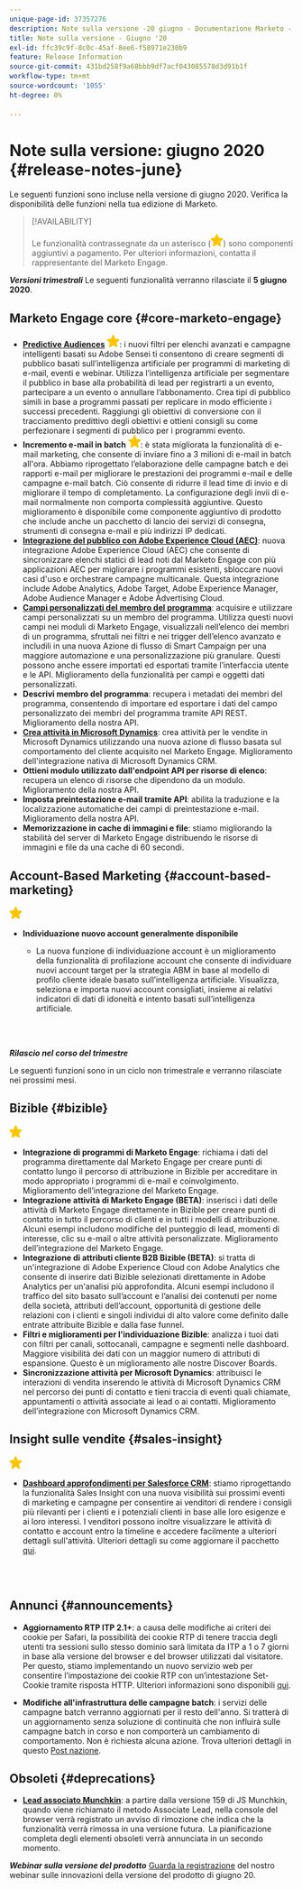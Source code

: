 ```yaml
---
unique-page-id: 37357276
description: Note sulla versione -20 giugno - Documentazione Marketo - Documentazione del prodotto
title: Note sulla versione - Giugno '20
exl-id: ffc39c9f-8c0c-45af-8ee6-f58971e230b9
feature: Release Information
source-git-commit: 431bd258f9a68bbb9df7acf043085578d3d91b1f
workflow-type: tm+mt
source-wordcount: '1055'
ht-degree: 0%

---
```


# Note sulla versione: giugno 2020 {#release-notes-june}

Le seguenti funzioni sono incluse nella versione di giugno 2020. Verifica la disponibilità delle funzioni nella tua edizione di Marketo.

>[!AVAILABILITY]
>
>Le funzionalità contrassegnate da un asterisco (![](assets/yellow-star.png)) sono componenti aggiuntivi a pagamento. Per ulteriori informazioni, contatta il rappresentante del Marketo Engage.

**_Versioni trimestrali_** Le seguenti funzionalità verranno rilasciate il **5 giugno 2020**.

## Marketo Engage core {#core-marketo-engage}

* **[Predictive Audiences](https://experienceleague.adobe.com/docs/marketo/sky/predictive-audiences/getting-started-with-predictive-audiences.html?lang=en#predictive-audiences)** ![(star)](assets/yellow-star.png): i nuovi filtri per elenchi avanzati e campagne intelligenti basati su Adobe Sensei ti consentono di creare segmenti di pubblico basati sull’intelligenza artificiale per programmi di marketing di e-mail, eventi e webinar. Utilizza l’intelligenza artificiale per segmentare il pubblico in base alla probabilità di lead per registrarti a un evento, partecipare a un evento o annullare l’abbonamento. Crea tipi di pubblico simili in base a programmi passati per replicare in modo efficiente i successi precedenti. Raggiungi gli obiettivi di conversione con il tracciamento predittivo degli obiettivi e ottieni consigli su come perfezionare i segmenti di pubblico per i programmi evento.
* **Incremento e-mail in batch** ![(stella)](assets/yellow-star.png): è stata migliorata la funzionalità di e-mail marketing, che consente di inviare fino a 3 milioni di e-mail in batch all&#39;ora. Abbiamo riprogettato l’elaborazione delle campagne batch e dei rapporti e-mail per migliorare le prestazioni dei programmi e-mail e delle campagne e-mail batch. Ciò consente di ridurre il lead time di invio e di migliorare il tempo di completamento. La configurazione degli invii di e-mail normalmente non comporta complessità aggiuntive. Questo miglioramento è disponibile come componente aggiuntivo di prodotto che include anche un pacchetto di lancio dei servizi di consegna, strumenti di consegna e-mail e più indirizzi IP dedicati.
* **[Integrazione del pubblico con Adobe Experience Cloud (AEC)](/help/marketo/product-docs/core-marketo-concepts/smart-lists-and-static-lists/static-lists/send-a-list-to-adobe-experience-cloud.md)**: nuova integrazione Adobe Experience Cloud (AEC) che consente di sincronizzare elenchi statici di lead noti dal Marketo Engage con più applicazioni AEC per migliorare i programmi esistenti, sbloccare nuovi casi d&#39;uso e orchestrare campagne multicanale. Questa integrazione include Adobe Analytics, Adobe Target, Adobe Experience Manager, Adobe Audience Manager e Adobe Advertising Cloud.
* **[Campi personalizzati del membro del programma](/help/marketo/product-docs/core-marketo-concepts/programs/working-with-programs/program-member-custom-fields.md)**: acquisire e utilizzare campi personalizzati su un membro del programma. Utilizza questi nuovi campi nei moduli di Marketo Engage, visualizzali nell’elenco dei membri di un programma, sfruttali nei filtri e nei trigger dell’elenco avanzato e includili in una nuova Azione di flusso di Smart Campaign per una maggiore automazione e una personalizzazione più granulare. Questi possono anche essere importati ed esportati tramite l’interfaccia utente e le API. Miglioramento della funzionalità per campi e oggetti dati personalizzati.
* **Descrivi membro del programma**: recupera i metadati dei membri del programma, consentendo di importare ed esportare i dati del campo personalizzato dei membri del programma tramite API REST. Miglioramento della nostra API.
* **[Crea attività in Microsoft Dynamics](/help/marketo/product-docs/core-marketo-concepts/smart-campaigns/microsoft-dynamics-flow-actions/create-task-in-microsoft.md)**: crea attività per le vendite in Microsoft Dynamics utilizzando una nuova azione di flusso basata sul comportamento del cliente acquisito nel Marketo Engage. Miglioramento dell&#39;integrazione nativa di Microsoft Dynamics CRM.
* **Ottieni modulo utilizzato dall&#39;endpoint API per risorse di elenco**: recupera un elenco di risorse che dipendono da un modulo. Miglioramento della nostra API.
* **Imposta preintestazione e-mail tramite API**: abilita la traduzione e la localizzazione automatiche dei campi di preintestazione e-mail. Miglioramento della nostra API.
* **Memorizzazione in cache di immagini e file**: stiamo migliorando la stabilità del server di Marketo Engage distribuendo le risorse di immagini e file da una cache di 60 secondi.

## Account-Based Marketing {#account-based-marketing}

![(stella)](assets/yellow-star.png)

* **Individuazione nuovo account generalmente disponibile**

   * La nuova funzione di individuazione account è un miglioramento della funzionalità di profilazione account che consente di individuare nuovi account target per la strategia ABM in base al modello di profilo cliente ideale basato sull’intelligenza artificiale. Visualizza, seleziona e importa nuovi account consigliati, insieme ai relativi indicatori di dati di idoneità e intento basati sull’intelligenza artificiale.

<br> 

**_Rilascio nel corso del trimestre_**

Le seguenti funzioni sono in un ciclo non trimestrale e verranno rilasciate nei prossimi mesi.

## Bizible {#bizible}

![(stella)](assets/yellow-star.png)

* **Integrazione di programmi di Marketo Engage**: richiama i dati del programma direttamente dal Marketo Engage per creare punti di contatto lungo il percorso di attribuzione in Bizible per accreditare in modo appropriato i programmi di e-mail e coinvolgimento. Miglioramento dell’integrazione del Marketo Engage.
* **Integrazione attività di Marketo Engage (BETA)**: inserisci i dati delle attività di Marketo Engage direttamente in Bizible per creare punti di contatto in tutto il percorso di clienti e in tutti i modelli di attribuzione. Alcuni esempi includono modifiche del punteggio di lead, momenti di interesse, clic su e-mail o altre attività personalizzate. Miglioramento dell’integrazione del Marketo Engage.
* **Integrazione di attributi cliente B2B Bizible (BETA)**: si tratta di un&#39;integrazione di Adobe Experience Cloud con Adobe Analytics che consente di inserire dati Bizible selezionati direttamente in Adobe Analytics per un&#39;analisi più approfondita. Alcuni esempi includono il traffico del sito basato sull’account e l’analisi dei contenuti per nome della società, attributi dell’account, opportunità di gestione delle relazioni con i clienti e singoli individui di alto valore come definito dalle entrate attribuite Bizible e dalla fase funnel.
* **Filtri e miglioramenti per l&#39;individuazione Bizible**: analizza i tuoi dati con filtri per canali, sottocanali, campagne e segmenti nelle dashboard. Maggiore visibilità dei dati con un maggior numero di attributi di espansione. Questo è un miglioramento alle nostre Discover Boards.
* **Sincronizzazione attività per Microsoft Dynamics**: attribuisci le interazioni di vendita inserendo le attività di Microsoft Dynamics CRM nel percorso dei punti di contatto e tieni traccia di eventi quali chiamate, appuntamenti o attività associate ai lead o ai contatti. Miglioramento dell’integrazione con Microsoft Dynamics CRM.

## Insight sulle vendite {#sales-insight}

![(stella)](assets/yellow-star.png)

* **[Dashboard approfondimenti per Salesforce CRM](/help/marketo/product-docs/marketo-sales-insight/msi-for-salesforce/features/insights-dashboard-feature-overview.md)**: stiamo riprogettando la funzionalità Sales Insight con una nuova visibilità sui prossimi eventi di marketing e campagne per consentire ai venditori di rendere i consigli più rilevanti per i clienti e i potenziali clienti in base alle loro esigenze e ai loro interessi. I venditori possono inoltre visualizzare le attività di contatto e account entro la timeline e accedere facilmente a ulteriori dettagli sull&#39;attività. Ulteriori dettagli su come aggiornare il pacchetto [qui](/help/marketo/product-docs/marketo-sales-insight/msi-for-salesforce/configuration/configuration-for-existing-customers.md).

<br> 

## Annunci {#announcements}

* **Aggiornamento RTP ITP 2.1+**: a causa delle modifiche ai criteri dei cookie per Safari, la possibilità dei cookie RTP di tenere traccia degli utenti tra sessioni sullo stesso dominio sarà limitata da ITP a 1 o 7 giorni in base alla versione del browser e del browser utilizzati dal visitatore. Per questo, stiamo implementando un nuovo servizio web per consentire l’impostazione dei cookie RTP con un’intestazione Set-Cookie tramite risposta HTTP. Ulteriori informazioni sono disponibili [qui](https://nation.marketo.com/t5/Knowledgebase/Browser-Cookie-Updates-How-Marketo-RTP-Is-Affected/ta-p/299603).

* **Modifiche all&#39;infrastruttura delle campagne batch**: i servizi delle campagne batch verranno aggiornati per il resto dell&#39;anno. Si tratterà di un aggiornamento senza soluzione di continuità che non influirà sulle campagne batch in corso e non comporterà un cambiamento di comportamento. Non è richiesta alcuna azione. Trova ulteriori dettagli in questo [Post nazione](https://nation.marketo.com/t5/Product-Documents/Batch-Campaign-Processing-Infrastructure-Update/ta-p/301374).

## Obsoleti {#deprecations}

* **[Lead associato Munchkin](https://developers.marketo.com/blog/deprecation-of-munchkin-associate-lead-method/)**: a partire dalla versione 159 di JS Munchkin, quando viene richiamato il metodo Associate Lead, nella console del browser verrà registrato un avviso di rimozione che indica che la funzionalità verrà rimossa in una versione futura.  La pianificazione completa degli elementi obsoleti verrà annunciata in un secondo momento.

**_Webinar sulla versione del prodotto_** [Guarda la registrazione](https://engage.marketo.com/June-Release-2020-On-Demand.html) del nostro webinar sulle innovazioni della versione del prodotto di giugno 20.
